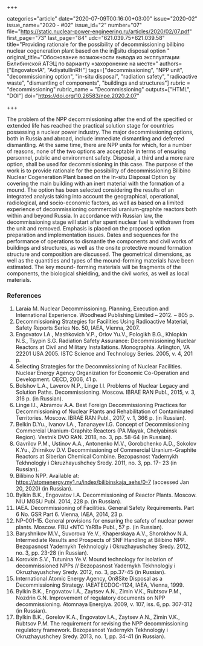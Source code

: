 +++

categories="article"
date="2020-07-09T00:16:00+03:00"
issue="2020-02"
issue_name="2020 - #02"
issue_id="2"
number="07"
file="https://static.nuclear-power-engineering.ru/articles/2020/02/07.pdf"
first_page="73"
last_page="84"
udc="621.039.75+621.039.58"
title="Providing rationale for the possibility of decommissioning bilibino nuclear cogeneration plant based on the insitu disposal option "
original_title="Обоснование возможности вывода из эксплуатации Билибинской АТЭЦ по варианту «захоронение на месте»"
authors=["EngovatovIA", "AdiyatullinRH"]
tags=["decommissioning", "NPP unit", "decommissioning option", "in-situ disposal", "radiation safety", "radioactive waste", "dismantling of components", "buildings and structures"]
rubric = "decommissioning"
rubric_name = "Decommissioning"
outputs=["HTML", "DOI"]
doi="https://doi.org/10.26583/npe.2020.2.07"

+++

The problem of the NPP decommissioning after the end of the specified or extended life has reached the practical solution stage for countries possessing a nuclear power industry. The major decommissioning options, both in Russia and abroad, include immediate dismantling and deferred dismantling. At the same time, there are NPP units for which, for a number of reasons, none of the two options are acceptable in terms of ensuring personnel, public and environment safety. Disposal, a third and a more rare option, shall be used for decommissioning in this case. The purpose of the work is to provide rationale for the possibility of decommissioning Bilibino Nuclear Cogeneration Plant based on the In-situ Disposal Option by covering the main building with an inert material with the formation of a mound. The option has been selected considering the results of an integrated analysis taking into account the geographical, operational, radiological, and socio-economic factors, as well as based on a limited experience of decommissioning commercial uranium-graphite reactors both within and beyond Russia. In accordance with Russian law, the decommissioning stage will start after spent nuclear fuel is withdrawn from the unit and removed. Emphasis is placed on the proposed option preparation and implementation issues. Dates and sequences for the performance of operations to dismantle the components and civil works of buildings and structures, as well as the onsite protective mound formation structure and composition are discussed. The geometrical dimensions, as well as the quantities and types of the mound-forming materials have been estimated. The key mound- forming materials will be fragments of the components, the biological shielding, and the civil works, as well as local materials. 

### References

1. Laraia M. Nuclear Decommissioning. Planning, Execution and International Experience. Woodhead Publishing Limited – 2012. – 805 p. 
2. Decommissioning Strategies for Facilities Using Radioactive Material, Safety Reports Series No. 50, IAEA, Vienna, 2007. 
3. Engovatov I.A., Mashkovich V.P., Orlov Yu.V., Pologikh B.G., Khlopkin N.S., Tsypin S.G. Radiation Safety Assurance: Decommissioning Nuclear Reactors at Civil and Military Installations. Monographia. Arlington, VA 22201 USA 2005. ISTC Science and Technology Series. 2005, v. 4, 201 p. 
4. Selecting Strategies for the Decommissioning of Nuclear Facilities. Nuclear Energy Agency Organization for Economic Co-Operation and Development. OECD, 2006, 41 p. 
5. Bolshov L.A., Laverov N.P., Linge I.I. Problems of Nuclear Legacy and Solution Paths. Decommissioning. Moscow. IBRAE RAN Publ., 2015, v. 3, 316 p. (in Russian). 
6. Linge I.I., Abramov A.A. Best Foreign Decommissioning Practices for Decommissioning of Nuclear Plants and Rehabilitation of Contaminated Territories. Moscow. IBRAE RAN Publ., 2017, v. 1, 366 p. (in Russian). 
7. Belkin D.Yu., Ivanov I.A., Tananayev I.G. Concept of Decommissioning Commercial Uranium-Graphite Reactors (PA Mayak, Chelyabinsk Region). Vestnik DVO RAN. 2018, no. 3, pp. 58-64 (in Russian). 
8. Gavrilov P.M., Ustinov A.A., Antonenko M.V., Gorobchenko A.D., Sokolov K.Yu., Zhirnikov D.V. Decommissioning of Commercial Uranium-Graphite Reactors at Siberian Chemical Combine. Bezopasnost Yadernykh Tekhnologiy i Okruzhayushchey Sredy. 2011, no. 3, pp. 17- 23 (in Russian). 
9. Bilibino NPP. Available at: https://atomenergy.my1.ru/index/bilibinskaja_aehs/0-7 (accessed Jan 20, 2020) (in Russian). 
10. Bylkin B.K., Engovatov I.A. Decommissioning of Reactor Plants. Moscow. NIU MGSU Publ. 2014, 228 p. (in Russian). 
11. IAEA. Decommissioning of Facilities. General Safety Requirements. Part 6 No. GSR Part 6. Vienna, IAEA, 2014, 23 p. 
12. NP-001-15. General provisions for ensuring the safety of nuclear power plants. Moscow. FBU «NTC YaRB» Publ., 57 p. (in Russian).
13. Baryshnikov M.V., Suvorova Ye.V., Khaperskaya A.V., Shorokhov N.A. Intermediate Results and Prospects of SNF Handling at Bilibino NPP. Bezopasnost Yadernykh Tekhnologiy   i Okruzhayushchey Sredy. 2012, no. 3, pp. 23-28 (in Russian). 
14. Korovkin S.V., Tutunina Ye.V. Mound technology for isolation of decommissioned NPPs // Bezopasnost Yadernykh Tekhnologiy i Okruzhayushchey Sredy. 2012, no. 3, pp.37-45 (in Russian). 
15. International Atomic Energy Agency, On8Site Disposal as a Decommissioning Strategy. IAEATECDOC-1124, IAEA, Vienna, 1999. 
16. Bylkin B.K., Engovatov I.A., Zaytsev A.N., Zimin V.K., Rubtsov P.M., Nozdrin G.N. Improvement of regulatory documents on NPP decommissioning. Atomnaya Energiya. 2009, v. 107, iss. 6, pp. 307-312 (in Russian). 
17. Bylkin B.K., Gorelov K.A., Engovatov I.A., Zaytsev A.N., Zimin V.K., Rubtsov P.M. The requirement for revising the NPP decommissioning regulatory framework. Bezopasnost Yadernykh Tekhnologiy i Okruzhayushchey Sredy. 2013, no. 1, pp. 34-41 (in Russian). 